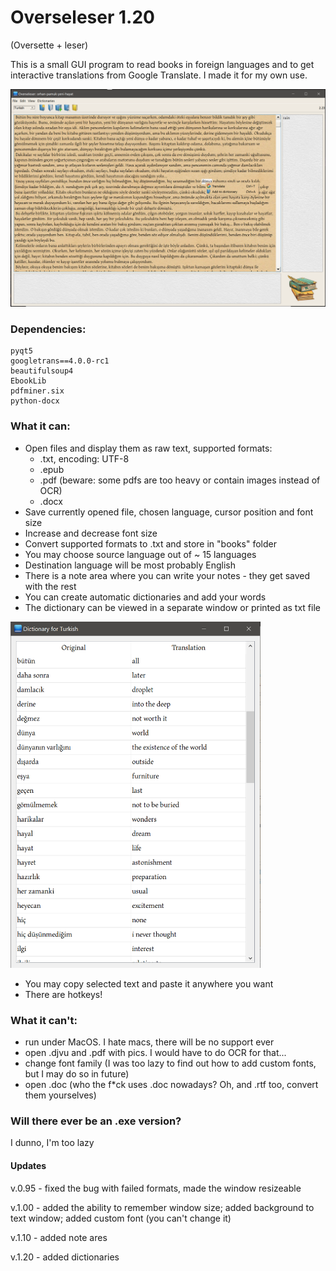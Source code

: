 # Overseleser 1.20

(Oversette + leser)

This is a small GUI program to read books in foreign languages and to get interactive translations from Google Translate. I made it for my own use.

<img src="https://github.com/fortvivlan/overseleser/blob/main/img/01.PNG"  width="800">

### Dependencies:

	pyqt5
    googletrans==4.0.0-rc1
    beautifulsoup4
    EbookLib
    pdfminer.six
    python-docx

### What it can:

- Open files and display them as raw text, supported formats:
  - .txt, encoding: UTF-8
  - .epub
  - .pdf (beware: some pdfs are too heavy or contain images instead of OCR)
  - .docx
- Save currently opened file, chosen language, cursor position and font size
- Increase and decrease font size
- Convert supported formats to .txt and store in "books" folder
- You may choose source language out of ~ 15 languages
- Destination language will be most probably English
- There is a note area where you can write your notes - they get saved with the rest
- You can create automatic dictionaries and add your words
- The dictionary can be viewed in a separate window or printed as txt file

<img src="https://github.com/fortvivlan/overseleser/blob/main/img/02.PNG"  width="400">

- You may copy selected text and paste it anywhere you want
- There are hotkeys!

### What it can't:

- run under MacOS. I hate macs, there will be no support ever
- open .djvu and .pdf with pics. I would have to do OCR for that...
- change font family (I was too lazy to find out how to add custom fonts, but I may do so in future)
- open .doc (who the f\*ck uses .doc nowadays? Oh, and .rtf too, convert them yourselves)

### Will there ever be an .exe version?

I dunno, I'm too lazy

#### Updates

v.0.95 - fixed the bug with failed formats, made the window resizeable

v.1.00 - added the ability to remember window size; added background to text window; added custom font (you can't change it)

v.1.10 - added note ares

v.1.20 - added dictionaries

